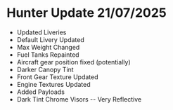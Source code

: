 # **Hunter Update 21/07/2025**

* Updated Liveries
* Default Livery Updated
* Max Weight Changed
* Fuel Tanks Repainted
* Aircraft gear position fixed (potentially)
* Darker Canopy Tint
* Front Gear Texture Updated
* Engine Textures Updated
* Added Payloads
* Dark Tint Chrome Visors -- Very Reflective 
